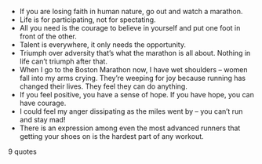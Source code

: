  - If you are losing faith in human nature, go out and watch a marathon.
 - Life is for participating, not for spectating.
 - All you need is the courage to believe in yourself and put one foot in front of the other.
 - Talent is everywhere, it only needs the opportunity.
 - Triumph over adversity that’s what the marathon is all about. Nothing in life can’t triumph after that.
 - When I go to the Boston Marathon now, I have wet shoulders – women fall into my arms crying. They’re weeping for joy because running has changed their lives. They feel they can do anything.
 - If you feel positive, you have a sense of hope. If you have hope, you can have courage.
 - I could feel my anger dissipating as the miles went by – you can’t run and stay mad!
 - There is an expression among even the most advanced runners that getting your shoes on is the hardest part of any workout.

9 quotes